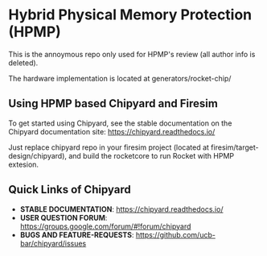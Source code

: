 # Hybrid Physical Memory Protection (HPMP)

This is the annoymous repo only used for HPMP's review (all author info is deleted).

The hardware implementation is located at generators/rocket-chip/


## Using HPMP based Chipyard and Firesim

To get started using Chipyard, see the stable documentation on the Chipyard documentation site: https://chipyard.readthedocs.io/

Just replace chipyard repo in your firesim project (located at firesim/target-design/chipyard), and build the rocketcore to run Rocket with HPMP extesion.

## Quick Links of Chipyard

* **STABLE DOCUMENTATION**: https://chipyard.readthedocs.io/
* **USER QUESTION FORUM**: https://groups.google.com/forum/#!forum/chipyard
* **BUGS AND FEATURE-REQUESTS**: https://github.com/ucb-bar/chipyard/issues
